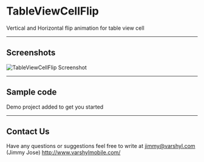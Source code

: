 TableViewCellFlip
=====================

Vertical and Horizontal flip animation for table view cell


----------

Screenshots
---------


![TableViewCellFlip Screenshot](http://i61.tinypic.com/10hooea.gif)

----------

Sample code
---------

Demo project added to get you started


----------


Contact Us
---------------

Have any questions or suggestions feel free to write at jimmy@varshyl.com (Jimmy Jose)
http://www.varshylmobile.com/